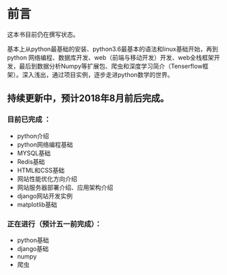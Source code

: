 # 前言

这本书目前仍在撰写状态。



基本上从python最基础的安装、python3.6最基本的语法和linux基础开始，再到python 网络编程、数据库开发、web（前端与移动开发）开发、web全栈框架开发，最后到数据分析Numpy等扩展包、爬虫和深度学习简介（Tenserflow框架）。深入浅出，通过项目实例，逐步走进python数学的世界。





## 持续更新中，预计2018年8月前后完成。



### 目前已完成 ：

- python介绍
- python网络编程基础
- MYSQL基础
- Redis基础
- HTML和CSS基础
- 网站性能优化方向介绍
- 网站服务器部署介绍、应用架构介绍
- django网站开发实例
- matplotlib基础

### 正在进行（预计五一前完成）：

- python基础
- django基础
- numpy
- 爬虫